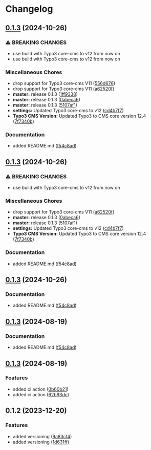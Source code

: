 # Changelog

## [0.1.3](https://github.com/einfacheauto/eea_components/compare/v0.1.3...v0.1.3) (2024-10-26)


### ⚠ BREAKING CHANGES

* use build with Typo3 core-cms to v12 from now on
* use build with Typo3 core-cms to v12 from now on

### Miscellaneous Chores

* drop support for Typo3 core-cms V11 ([556d676](https://github.com/einfacheauto/eea_components/commit/556d67657fdf617ba86745de85c626a16e532a37))
* drop support for Typo3 core-cms V11 ([a62520f](https://github.com/einfacheauto/eea_components/commit/a62520f8a19fd224ab5527253ceaaaf358b5c1a9))
* **master:** release 0.1.3 ([1ff9338](https://github.com/einfacheauto/eea_components/commit/1ff9338add2a35cea2e7842fbc359514d099f7cc))
* **master:** release 0.1.3 ([0abeca6](https://github.com/einfacheauto/eea_components/commit/0abeca63a2139ddb842deb43cd0e91a8f27912c0))
* **master:** release 0.1.3 ([5107af1](https://github.com/einfacheauto/eea_components/commit/5107af109670f2dfe1348960ef6437f4c33d8075))
* **settings:** Updated Typo3 core-cms to v12 ([cd4b7f7](https://github.com/einfacheauto/eea_components/commit/cd4b7f75a8176769c5bf822bbd2a315b4fe7ee63))
* **Typo3 CMS Version:** Updated Typo3 to CMS core version 12.4 ([7f7340b](https://github.com/einfacheauto/eea_components/commit/7f7340b8820aafb4b2864d64d78bde027a9b55aa))


### Documentation

* added README.md ([f54c8ad](https://github.com/einfacheauto/eea_components/commit/f54c8ad8ae35bafb3247aec531a6fefdd8f1be11))

## [0.1.3](https://github.com/einfacheauto/eea_components/compare/v0.1.3...v0.1.3) (2024-10-26)


### ⚠ BREAKING CHANGES

* use build with Typo3 core-cms to v12 from now on

### Miscellaneous Chores

* drop support for Typo3 core-cms V11 ([a62520f](https://github.com/einfacheauto/eea_components/commit/a62520f8a19fd224ab5527253ceaaaf358b5c1a9))
* **master:** release 0.1.3 ([0abeca6](https://github.com/einfacheauto/eea_components/commit/0abeca63a2139ddb842deb43cd0e91a8f27912c0))
* **master:** release 0.1.3 ([5107af1](https://github.com/einfacheauto/eea_components/commit/5107af109670f2dfe1348960ef6437f4c33d8075))
* **settings:** Updated Typo3 core-cms to v12 ([cd4b7f7](https://github.com/einfacheauto/eea_components/commit/cd4b7f75a8176769c5bf822bbd2a315b4fe7ee63))
* **Typo3 CMS Version:** Updated Typo3 to CMS core version 12.4 ([7f7340b](https://github.com/einfacheauto/eea_components/commit/7f7340b8820aafb4b2864d64d78bde027a9b55aa))


### Documentation

* added README.md ([f54c8ad](https://github.com/einfacheauto/eea_components/commit/f54c8ad8ae35bafb3247aec531a6fefdd8f1be11))

## [0.1.3](https://github.com/einfacheauto/eea_components/compare/v0.1.3...v0.1.3) (2024-10-26)


### Documentation

* added README.md ([f54c8ad](https://github.com/einfacheauto/eea_components/commit/f54c8ad8ae35bafb3247aec531a6fefdd8f1be11))

## [0.1.3](https://github.com/Bais92/eea_components/compare/v0.1.3...v0.1.3) (2024-08-19)


### Documentation

* added README.md ([f54c8ad](https://github.com/Bais92/eea_components/commit/f54c8ad8ae35bafb3247aec531a6fefdd8f1be11))

## [0.1.3](https://github.com/Bais92/eea_components/compare/v0.1.2...v0.1.3) (2024-08-19)


### Features

* added ci action ([0b60b21](https://github.com/Bais92/eea_components/commit/0b60b21ec6d9939170cc5499202c700b3fe51640))
* added ci action ([62b93dc](https://github.com/Bais92/eea_components/commit/62b93dc63a9a21695843d13628252a6c3922d92e))

## 0.1.2 (2023-12-20)


### Features

* added versioning ([9a83cf4](https://github.com/Bais92/eea_components/commit/9a83cf4308504d99d2344db9b8f3c86e53d59917))
* added versioning ([1d631ff](https://github.com/Bais92/eea_components/commit/1d631ff60354300e81f8345433753d6e289d6fd2))
